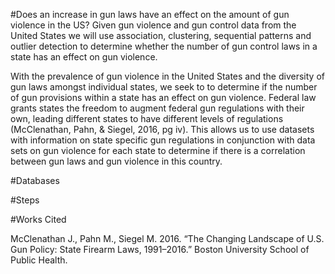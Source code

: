 #Does an increase in gun laws have an effect on the amount of gun violence in the US?
Given gun violence and gun control data from the United States we will use association, 
clustering, sequential patterns and outlier detection to determine whether the number of gun 
control laws in a state has an effect on gun violence. 

With the prevalence of gun violence in the United States and the diversity of gun laws amongst
individual states, we seek to to determine if the number of gun provisions within a state has 
an effect on gun violence. Federal law grants states the freedom to augment federal gun 
regulations with their own, leading different states to have different levels of 
regulations (McClenathan, Pahn, & Siegel, 2016, pg iv). This allows us to use datasets with 
information on state specific gun regulations in conjunction with data sets on gun violence for
each state to determine if there is a correlation between gun laws and gun violence in this 
country.

#Databases

#Steps

#Works Cited

McClenathan J., Pahn M., Siegel M. 2016. “The Changing Landscape of U.S. Gun Policy: State Firearm Laws, 1991–2016.” Boston University School of Public Health.

